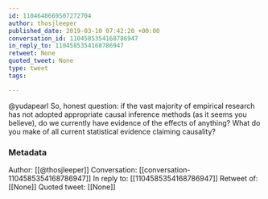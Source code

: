 ```yaml
---
id: 1104648669507272704
author: thosjleeper
published_date: 2019-03-10 07:42:20 +00:00
conversation_id: 1104585354168786947
in_reply_to: 1104585354168786947
retweet: None
quoted_tweet: None
type: tweet
tags:

---
```


@yudapearl So, honest question: if the vast majority of empirical research has not adopted appropriate causal inference methods (as it seems you believe), do we currently have evidence of the effects of anything? What do you make of all current statistical evidence claiming causality?

### Metadata

Author: [[@thosjleeper]]
Conversation: [[conversation-1104585354168786947]]
In reply to: [[1104585354168786947]]
Retweet of: [[None]]
Quoted tweet: [[None]]
